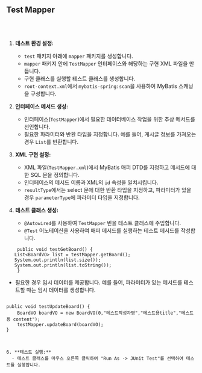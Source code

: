 ## Test Mapper
<br>
<br>

1. **테스트 환경 설정:**
   - `test` 패키지 아래에 `mapper` 패키지를 생성합니다.
   - `mapper` 패키지 안에 `TestMapper` 인터페이스와 해당하는 구현 XML 파일을 만듭니다.
   - 구현 클래스를 실행할 테스트 클래스를 생성합니다.
   - `root-context.xml`에서 `mybatis-spring:scan`을 사용하여 MyBatis 스캐닝을 구성합니다.
   
2. **인터페이스 메서드 생성:**
   - 인터페이스(`TestMapper`)에서 필요한 데이터베이스 작업을 위한 추상 메서드를 선언합니다.
   - 필요한 파라미터와 반환 타입을 지정합니다. 예를 들어, 게시글 정보를 가져오는 경우 `List`를 반환합니다.

3. **XML 구현 설정:**
   - XML 파일(`TestMapper.xml`)에서 MyBatis 매퍼 DTD를 지정하고 메서드에 대한 SQL 문을 정의합니다.
   - 인터페이스의 메서드 이름과 XML의 `id` 속성을 일치시킵니다.
   - `resultType`에서는 select 문에 대한 반환 타입을 지정하고, 파라미터가 있을 경우 `parameterType`에 파라미터 타입을 지정합니다.

4. **테스트 클래스 생성:**
   - `@Autowired`를 사용하여 `TestMapper` 빈을 테스트 클래스에 주입합니다.
   - `@Test` 어노테이션을 사용하여 매퍼 메서드를 실행하는 테스트 메서드를 작성합니다.
  
     
 ```@Test
     public void testGetBoard() {
	List<BoardVO> list = testMapper.getBoard();
	System.out.println(list.size());
	System.out.println(list.toString());
     }
```

   - 필요한 경우 임시 데이터를 제공합니다. 예를 들어, 파라미터가 있는 메서드를 테스트할 때는 임시 데이터를 생성합니다.


	 ```@Test
	public void testUpdateBoard() {
		BoardVO boardVO = new BoardVO(0,"테스트작성자명","테스트용title","테스트용 content");
		testMapper.updateBoard(boardVO);
	}
 ```


6. **테스트 실행:**
   - 테스트 클래스를 마우스 오른쪽 클릭하여 "Run As -> JUnit Test"를 선택하여 테스트를 실행합니다.
